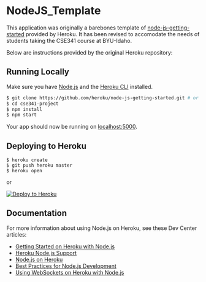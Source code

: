 # NodeJS_Template

This application was originally a barebones template of [node-js-getting-started](https://github.com/heroku/node-js-getting-started) provided by Heroku. It has been revised to accomodate the needs of students taking the CSE341 course at BYU-Idaho.

Below are instructions provided by the original Heroku repository:

## Running Locally

Make sure you have [Node.js](http://nodejs.org/) and the [Heroku CLI](https://cli.heroku.com/) installed.

```sh
$ git clone https://github.com/heroku/node-js-getting-started.git # or clone your own fork
$ cd cse341-project
$ npm install
$ npm start
```

Your app should now be running on [localhost:5000](http://localhost:5000/).

## Deploying to Heroku

```
$ heroku create
$ git push heroku master
$ heroku open
```

or

[![Deploy to Heroku](https://www.herokucdn.com/deploy/button.png)](https://heroku.com/deploy)

## Documentation

For more information about using Node.js on Heroku, see these Dev Center articles:

- [Getting Started on Heroku with Node.js](https://devcenter.heroku.com/articles/getting-started-with-nodejs)
- [Heroku Node.js Support](https://devcenter.heroku.com/articles/nodejs-support)
- [Node.js on Heroku](https://devcenter.heroku.com/categories/nodejs)
- [Best Practices for Node.js Development](https://devcenter.heroku.com/articles/node-best-practices)
- [Using WebSockets on Heroku with Node.js](https://devcenter.heroku.com/articles/node-websockets)
